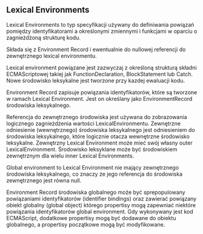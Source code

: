 ## Lexical Environments

Lexical Environments to typ specyfikacji używany do definiwania powiązań pomiędzy identyfikatorami a określonymi 
zmiennymi i funkcjami w oparciu o zagnieżdżoną strukturę kodu.

Składa się z Environment Record i ewentualnie do nullowej referencji do zewnętrznego lexical environmentu.

Lexical environment powiązane jest zazwyczaj z określoną strukturą składni ECMAScriptowej takiej jak FunctionDeclaration, BlockStatement lub Catch.
Nowe środowisko leksykalne jest tworzone przy kazdej ewaluacji kodu. 

Environment Record zapisuje powiązania identyfikatorów, które są tworzone w ramach Lexical Environment. Jest on określany jako EnvironmentRecord środowiska leksykalnego.

Referencja do zewnętrznego środowiska jest używana do zobrazowania logicznego zagnieżdżenia wartości LexicalEnvironmentu.
Zewnętrzne odniesienie (wewnętrznego) środowiska leksykalnego jest odniesieniem do środowiska leksykalnego, które logicznie otacza wewnętrzne środowisko leksykalne.
Zewnętrzny Lexical Environment może mieć swój własny outer LexicalEnvironment. Środowisko leksyklane może być środowiskiem zewnętrznym dla wielu inner Lexical Environments.

Global environment to Lexical Environment nie mający zewnętrznego środowiska leksykalnego, co znaczy że jego referencja do środowiska zewnętrznego jest równa null.

Environment Record środowiska globalnego może być sprepopulowany powiązaniami identyfikatorów (identifier bindings) oraz zawierać powiązany obiekt globalny (global object) którego propertisy mogą zapewniać niektóre powiązania identyfikatorów global environment.
Gdy wykonywany jest kod ECMAScript, dodatkowe propertisy mogą być dodawane do obiektu globalnego, a propertisy początkowe mogą być modyfikowane.
